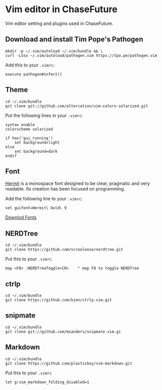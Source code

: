 # Vim editor in ChaseFuture

Vim editor setting and plugins used in ChaseFuture.

## Download and install Tim Pope's Pathogen 

```
mkdir -p ~/.vim/autoload ~/.vim/bundle && \
curl -LSso ~/.vim/autoload/pathogen.vim https://tpo.pe/pathogen.vim
```

Add this to your `.vimrc`:
```
execute pathogen#infect()
```

## Theme

```
cd ~/.vim/bundle
git clone git://github.com/altercation/vim-colors-solarized.git
```

Put the following lines in your `.vimrc`:

```
syntax enable
colorscheme solarized

if has('gui_running')
    set background=light
else
    set background=dark
endif
```

## Font

[Hermit](https://github.com/pcaro90/hermit) is a monospace font designed to be clear, pragmatic and very readable.
Its creation has been focused on programming.

Add the following line to your `.vimrc`:

```
set guifont=Hermit\ bold\ 9
```

[Downlod Fonts](https://pcaro.es/p/hermit/#downloads)


## NERDTree

```
cd ~/.vim/bundle
git clone https://github.com/scrooloose/nerdtree.git
```

Put this to your `.vimrc`

```
map <F8> :NERDTreeToggle<CR>    " map F8 to toggle NERDTree
```


## ctrlp

```
cd ~/.vim/bundle
git clone https://github.com/kien/ctrlp.vim.git
```

## snipmate

```
cd ~/.vim/bundle
git clone git://github.com/msanders/snipmate.vim.gi
```

## Markdown

```
cd ~/.vim/bundle
git clone https://github.com/plasticboy/vim-markdown.git
```

Put this to your `.vimrc`
```
let g:vim_markdown_folding_disabled=1
```

